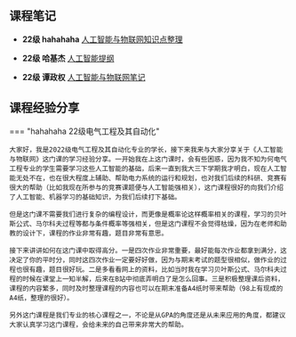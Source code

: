 ## 课程笔记

* **22级 hahahaha** [人工智能与物联网知识点整理](人工智能与物联网知识点整理_202503042028_14764.pdf)

* **22级 哈基杰** [人工智能提纲](哈基杰人工智能提纲.pdf)
* **22级 谭政权** [人工智能与物联网笔记](谭政权人工智能与物联网.pdf)
  
## 课程经验分享

=== "hahahaha 22级电气工程及其自动化"

    大家好，我是2022级电气工程及其自动化专业的学长，接下来我来与大家分享关于《人工智能与物联网》这门课的学习经验分享。一开始我在上这门课时，会有些困惑，因为我不知为何电气工程专业的学生需要学习这些人工智能的基础，后来一直到我大三下学期我才明白，现在人工智能无处不在，也在很大程度上辅助、帮助电力系统的运行和规划，也对我们后续的科研、竞赛有很大的帮助（比如我现在所参与的竞赛课题便与人工智能强相关），这门课程很好的向我们介绍了人工智能、机器学习的基础知识，为我们后续打下基础。
    
    但是这门课不需要我们进行复杂的编程设计，而更像是概率论这样概率相关的课程，学习的贝叶斯公式、马尔科夫过程等都与条件概率等强相关，但是这门课程不会觉得枯燥，因为在老师和助教的设计下，课程的作业非常有趣，题目非常有意思。
    
    接下来讲讲如何在这门课中取得高分。一是四次作业非常重要，最好能每次作业都拿到满分，这决定了你的平时分，同时这四次作业一定要好好做，因为与期末考试的题型很相似，做作业的过程也很有趣，题目很好玩。二是多看看网上的资料，比如当时我在学习贝叶斯公式、马尔科夫过程的时候在课堂上一知半解，后来在B站中彻底弄明白了是怎么回事。三是积极整理课后资料，课程的内容繁多，同时及时整理课程的内容也可以在期末准备A4纸时带来帮助（98上有现成的A4纸，整理的很好）。
    
    另外这门课程是我们专业的核心课程之一，不论是从GPA的角度还是从未来应用的角度，都建议大家认真学习这门课程，会给未来的自己带来非常大的帮助。
